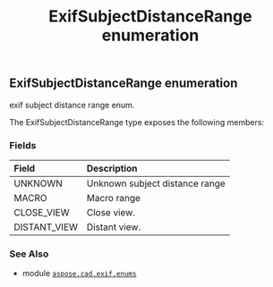 ﻿---
title: ExifSubjectDistanceRange enumeration
second_title: Aspose.CAD for Python via .NET API References
description: 
type: docs
weight: 160
url: /aspose.cad.exif.enums/exifsubjectdistancerange/
is_root: false
---

## ExifSubjectDistanceRange enumeration

exif subject distance range enum.



The ExifSubjectDistanceRange type exposes the following members:

### Fields
| Field | Description |
| :- | :- |
| UNKNOWN | Unknown subject distance range |
| MACRO | Macro range |
| CLOSE_VIEW | Close view. |
| DISTANT_VIEW | Distant view. |



### See Also
* module [`aspose.cad.exif.enums`](..)
